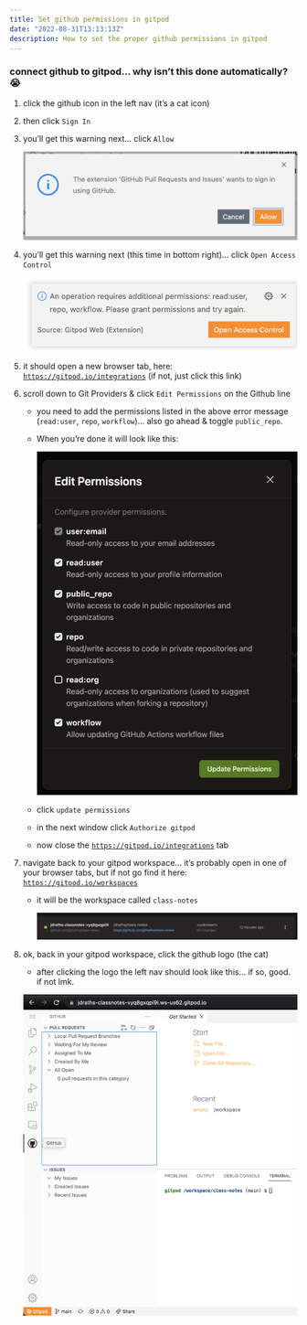 ```yaml
---
title: Set github permissions in gitpod
date: "2022-08-31T13:13:13Z"
description: How to set the proper github permissions in gitpod
---
```


### connect github to gitpod… why isn’t this done automatically? 😭

1. click the github icon in the left nav (it’s a cat icon)
2. then click `Sign In`
3. you’ll get this warning next… click `Allow`

    ![connect-github](images/1connect-github.png)

4. you’ll get this warning next (this time in bottom right)… click `Open Access Control`

    ![connect-warning](images/2connect-warning.png)

5. it should open a new browser tab, here: [`https://gitpod.io/integrations`](https://gitpod.io/integrations) (if not, just click this link)
6. scroll down to Git Providers & click `Edit Permissions` on the Github line
    * you need to add the permissions listed in the above error message (`read:user`, `repo`, `workflow`)… also go ahead & toggle `public_repo`. 
    * When you’re done it will look like this: 

        ![connect-perms](images/3connect-perms.png)

    * click `update permissions`
    * in the next window click `Authorize gitpod`
    * now close the [`https://gitpod.io/integrations`](https://gitpod.io/integrations) tab

7. navigate back to your gitpod workspace… it’s probably open in one of your browser tabs, but if not go find it here: [`https://gitpod.io/workspaces`](https://gitpod.io/workspaces)
    * it will be the workspace called `class-notes`

        ![workspace](images/4workspace.png)

8. ok, back in your gitpod workspace, click the github logo (the cat)
    * after clicking the logo the left nav should look like this… if so, good. if not lmk.

    ![source-control](images/5source-control.png)
